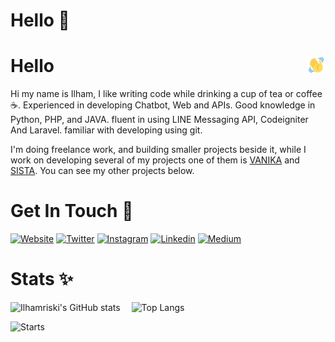 # Hello 👋
# <img align="right" alt="GIF" height="30px" width="30px" src="./wave-hello.gif" /> Hello
Hi my name is Ilham, I like writing code while drinking a cup of tea or coffee ☕.
Experienced in developing Chatbot, Web and APIs. Good knowledge in Python, PHP, and JAVA. fluent in using LINE Messaging API, Codeigniter And Laravel. familiar with developing using git.

I'm doing freelance work, and building smaller projects beside it, while I work on developing several of my projects one of them is [VANIKA][vanika] and [SISTA][sista]. You can see my other projects below.

# Get In Touch 💫

[![Website](https://img.shields.io/badge/website-ilhamriski-037de9.svg?style=for-the-badge&logo=WindowsTerminal&logoWidth=20)][website]
[![Twitter](https://img.shields.io/badge/twitter-@ilhamrisky-037de9.svg?style=for-the-badge&logo=twitter&logoWidth=20)][twitter]
[![Instagram](https://img.shields.io/badge/instagram-@ilhamriski-e903d7.svg?style=for-the-badge&logo=instagram&logoWidth=20)][instagram]
[![Linkedin](https://img.shields.io/badge/linkedin-ilhamriski-1488f0.svg?style=for-the-badge&logo=linkedin&logoWidth=20)][linkedin]
[![Medium](https://img.shields.io/badge/medium-@ilhamrisky21-383838.svg?style=for-the-badge&logo=medium&logoWidth=20)][medium]

# Stats ✨

![Ilhamriski's GitHub stats](https://github-stats-six.vercel.app/api?username=IlhamriSKY&count_private=true&show_icons=true&theme=tokyonight&line_height=20)
<span style="display:inline-block; width: 10px;"></span>
![Top Langs](https://github-stats-six.vercel.app/api/top-langs/?username=IlhamriSKY&show_icons=true&layout=compact&theme=tokyonight&count_private=truecount_private=true)

![Starts](https://activity-graph.herokuapp.com/graph?username=IlhamriSKY&theme=react-dark&bg_color=20232a&hide_border=true)

[banner]: https://raw.githubusercontent.com/IlhamriSKY/IlhamriSKY/master/headergif.gif
[footer]: https://raw.githubusercontent.com/IlhamriSKY/IlhamriSKY/master/footer.png
[website]: https://ilhamriski.my.to
[linkedin]: https://www.linkedin.com/in/ilhamriski/
[instagram]: https://www.instagram.com/ilhamriski/
[twitter]: https://twitter.com/ilhamrisky
[vanika]: https://www.unika.ac.id/blog/2018/07/13/virtual-assistant-vanika/
[sista]: https://github.com/Pinternship/Sista
[medium]: https://medium.com/@ilhamrisky21


